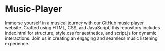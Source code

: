 # Music-Player
Immerse yourself in a musical journey with our GitHub music player website. Crafted using HTML, CSS, and JavaScript, this repository includes index.html for structure, style.css for aesthetics, and script.js for dynamic interactions. Join us in creating an engaging and seamless music listening experience. 
